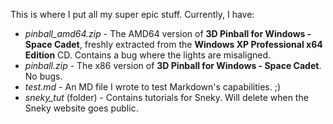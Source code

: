 This is where I put all my super epic stuff. Currently, I have:<br>
- *pinball_amd64.zip* - The AMD64 version of **3D Pinball for Windows - Space Cadet**, freshly extracted from the **Windows XP Professional x64 Edition** CD. Contains a bug where the lights are misaligned.
- *pinball.zip* - The x86 version of **3D Pinball for Windows - Space Cadet**. No bugs.
- *test.md* - An MD file I wrote to test Markdown's capabilities. ;)
- *sneky_tut* (folder) - Contains tutorials for Sneky. Will delete when the Sneky website goes public.
